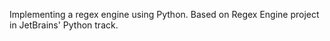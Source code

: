 Implementing a regex engine using Python. Based on Regex Engine project in JetBrains' Python track.
